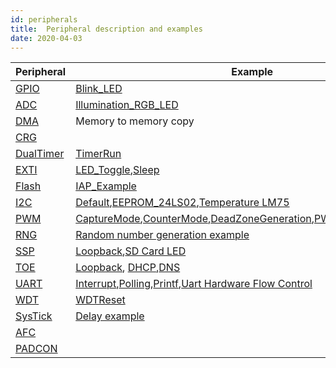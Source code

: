 ```yaml
---
id: peripherals
title:  Peripheral description and examples
date: 2020-04-03
---
```


|Peripheral                                                                           | Example                                                                          |
|-------------------------------------------------------------------------------------|----------------------------------------------------------------------------------|
|[GPIO](../W7500/Peripherals-internal/gpio.md)          |[Blink_LED](../W7500/Peripherals-internal/blink_led.md)|
|[ADC](../W7500/Peripherals-internal/adc.md)            |[Illumination_RGB_LED](../W7500/Peripherals-internal/illumination_sensor.md)                                                          | 
|[DMA](../W7500/Peripherals-internal/dma.md)            |Memory to memory copy|
|[CRG](../W7500/Peripherals-internal/crg.md)            |     |
|[DualTimer](../W7500/Peripherals-internal/dualtimer.md)|[TimerRun](../W7500/Peripherals-internal/timerrun.md)|
|[EXTI](../W7500/Peripherals-internal/exti.md)          |[LED_Toggle](../W7500/Peripherals-internal/led_toggle.md),[Sleep](../W7500/Peripherals-internal/sleep.md)|
|[Flash](../W7500/Peripherals-internal/flash.md)        |[IAP_Example](../W7500/Peripherals-internal/IAP_Example.md)|
|[I2C](../W7500/Peripherals-internal/i2c.md)            |[Default](../W7500/Peripherals-internal/init.md),[EEPROM_24LS02](../W7500/Peripherals-internal/eeprom.md),[Temperature LM75](../W7500/Peripherals-internal/lm75_temperature.txt)|
|[PWM](../W7500/Peripherals-internal/pwm.md)            |[CaptureMode](../W7500/Peripherals-internal/capturemode.md),[CounterMode](../W7500/Peripherals-internal/countermode.md),[DeadZoneGeneration](../W7500/Peripherals-internal/deadzonegeneration.md),[PWMOutput](../W7500/Peripherals-internal/pwmoutput.md),[TimerMode](../W7500/Peripherals-internal/timermode.md)|
|[RNG](../W7500/Peripherals-internal/rng.txt)            |[Random number generation example](../W7500/Peripherals-internal/rng_ex.md)|
|[SSP](../W7500/Peripherals-internal/ssp.md)            |[Loopback](../W7500/Peripherals-internal/Loopback.md),[SD Card LED](../W7500/Peripherals-internal/SD_Card_LED.md)|
|[TOE](../W7500/Peripherals-internal/toe.txt)            |[Loopback](../W7500/Peripherals-internal/loopback.md), [DHCP](../W7500/Peripherals-internal/dhcpclient.md),[DNS](Peripherals-internal/dnsclient.md)|
|[UART](../W7500/Peripherals-internal/uart.md)          |[Interrupt](../W7500/Peripherals-internal/inter.md),[Polling](../W7500/Peripherals-internal/polling.md),[Printf](Peripherals-internal/printf.md),[Uart Hardware Flow Control](../W7500/Peripherals-internal/flowcontrol.md)|
|[WDT](../W7500/Peripherals-internal/wdt.md)            |[WDTReset](../W7500/Peripherals-internal/wdtreset.md)|
|[SysTick](../W7500/Peripherals-internal/systick.md)    | [Delay example](../W7500/Peripherals-internal/delay.md)|
|[AFC](../W7500/Peripherals-internal/afc.md)            |     |
|[PADCON](../W7500/Peripherals-internal/padcon.txt)      |     |
